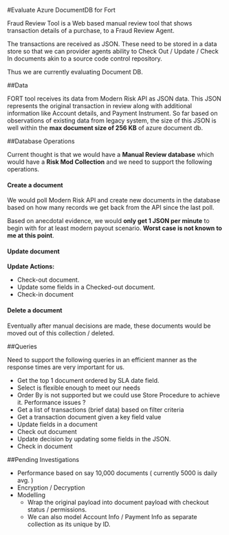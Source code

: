 #Evaluate Azure DocumentDB for Fort  

Fraud Review Tool is a Web based manual review tool that shows transaction details of a purchase, to a Fraud Review Agent.

The transactions are received as JSON. These need to be stored in a data store so that we can provider agents ability to Check Out / Update / Check In documents akin to a source code control repository. 

Thus we are currently evaluating Document DB.

##Data

FORT tool receives its data from Modern Risk API as JSON data. This JSON represents the original transaction in review along with additional information like Account details, and Payment Instrument. So far based on observations of existing data from legacy system, the size of this JSON is well within the **max document size of 256 KB** of azure document db.

##Database Operations

Current thought is that we would have a  **Manual Review database** which would have a **Risk Mod Collection** and we need to support the following operations. 

#### <i class="icon-file"></i> Create a document

We would poll Modern Risk API and create new documents in the database based on how many records we get back from the API since the last poll. 

Based on anecdotal evidence, we would **only get 1 JSON per minute** to begin with for at least modern payout scenario. **Worst case is not known to me at this point**.

#### <i class="icon-upload"></i>Update document
  **Update Actions:**
   - Check-out document.  
   - Update some fields in a Checked-out document. 
   - Check-in document  

#### <i class="icon-trash"></i> Delete a document

Eventually after manual decisions are made, these documents would be moved out of this collection / deleted. 

##Queries

Need to support the following queries in an efficient manner as the response times are very important for us.   
  - Get the top 1 document ordered by SLA date field. 
   - Select is flexible enough to meet our needs
   - Order By is not supported but we could use Store Procedure to achieve it. Performance issues ?
  - Get a list of transactions (brief data) based on filter criteria  
  - Get a  transaction document given a key field value     
  - Update fields in a document  
   - Check out document 
   - Update decision by updating some fields in the JSON.  
   - Check in document  

##Pending Investigations
 - Performance based on say 10,000 documents ( currently 5000 is daily avg. )
 - Encryption / Decryption 
 - Modelling 
   - Wrap the original payload into document payload with checkout status / permissions.
   - We can also model Account Info / Payment Info as separate collection as its unique by ID.
